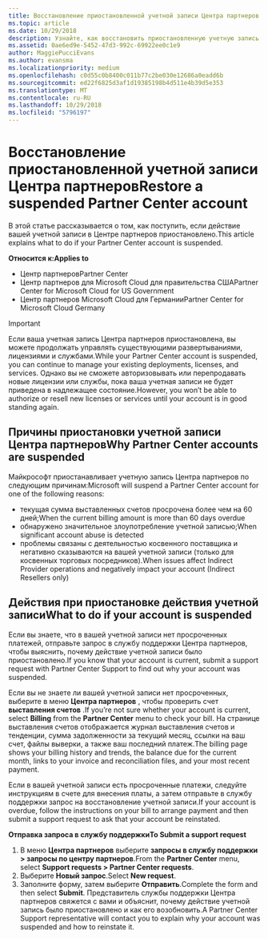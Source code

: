 ```yaml
---
title: Восстановление приостановленной учетной записи Центра партнеров | Центр партнеров
ms.topic: article
ms.date: 10/29/2018
description: Узнайте, как восстановить приостановленную учетную запись Центра партнеров, причины приостановки учетной записи партнера и как можно использовать учетную запись во время приостановки.
ms.assetid: 0ae6ed9e-5452-47d3-992c-69922ee0c1e9
author: MaggiePucciEvans
ms.author: evansma
ms.localizationpriority: medium
ms.openlocfilehash: c0d55c0b8400c011b77c2be030e12686a0eadd6b
ms.sourcegitcommit: ed22f6825d3af1d19385198b4d511e4b39d5e353
ms.translationtype: MT
ms.contentlocale: ru-RU
ms.lasthandoff: 10/29/2018
ms.locfileid: "5796197"
---
```

# <a name="restore-a-suspended-partner-center-account"></a><span data-ttu-id="ede2f-103">Восстановление приостановленной учетной записи Центра партнеров</span><span class="sxs-lookup"><span data-stu-id="ede2f-103">Restore a suspended Partner Center account</span></span>

<span data-ttu-id="ede2f-104">В этой статье рассказывается о том, как поступить, если действие вашей учетной записи в Центре партнеров приостановлено.</span><span class="sxs-lookup"><span data-stu-id="ede2f-104">This article explains what to do if your Partner Center account is suspended.</span></span>

**<span data-ttu-id="ede2f-105">Относится к:</span><span class="sxs-lookup"><span data-stu-id="ede2f-105">Applies to</span></span>**

-  <span data-ttu-id="ede2f-106">Центр партнеров</span><span class="sxs-lookup"><span data-stu-id="ede2f-106">Partner Center</span></span>
-  <span data-ttu-id="ede2f-107">Центр партнеров для Microsoft Cloud для правительства США</span><span class="sxs-lookup"><span data-stu-id="ede2f-107">Partner Center for Microsoft Cloud for US Government</span></span>
-  <span data-ttu-id="ede2f-108">Центр партнеров Microsoft Cloud для Германии</span><span class="sxs-lookup"><span data-stu-id="ede2f-108">Partner Center for Microsoft Cloud Germany</span></span>

> [!IMPORTANT]  
> <span data-ttu-id="ede2f-109">Если ваша учетная запись Центра партнеров приостановлена, вы можете продолжать управлять существующими развертываниями, лицензиями и службами.</span><span class="sxs-lookup"><span data-stu-id="ede2f-109">While your Partner Center account is suspended, you can continue to manage your existing deployments, licenses, and services.</span></span> <span data-ttu-id="ede2f-110">Однако вы не сможете авторизовывать или перепродавать новые лицензии или службы, пока ваша учетная записи не будет приведена в надлежащее состояние.</span><span class="sxs-lookup"><span data-stu-id="ede2f-110">However, you won’t be able to authorize or resell new licenses or services until your account is in good standing again.</span></span>

## <a name="why-partner-center-accounts-are-suspended"></a><span data-ttu-id="ede2f-111">Причины приостановки учетной записи Центра партнеров</span><span class="sxs-lookup"><span data-stu-id="ede2f-111">Why Partner Center accounts are suspended</span></span>

<span data-ttu-id="ede2f-112">Майкрософт приостанавливает учетную запись Центра партнеров по следующим причинам:</span><span class="sxs-lookup"><span data-stu-id="ede2f-112">Microsoft will suspend a Partner Center account for one of the following reasons:</span></span>

- <span data-ttu-id="ede2f-113">текущая сумма выставленных счетов просрочена более чем на 60 дней;</span><span class="sxs-lookup"><span data-stu-id="ede2f-113">When the current billing amount is more than 60 days overdue</span></span> 
- <span data-ttu-id="ede2f-114">обнаружено значительное злоупотребление учетной записью;</span><span class="sxs-lookup"><span data-stu-id="ede2f-114">When significant account abuse is detected</span></span>
- <span data-ttu-id="ede2f-115">проблемы связаны с деятельностью косвенного поставщика и негативно сказываются на вашей учетной записи (только для косвенных торговых посредников).</span><span class="sxs-lookup"><span data-stu-id="ede2f-115">When issues affect Indirect Provider operations and negatively impact your account (Indirect Resellers only)</span></span>

## <a name="what-to-do-if-your-account-is-suspended"></a><span data-ttu-id="ede2f-116">Действия при приостановке действия учетной записи</span><span class="sxs-lookup"><span data-stu-id="ede2f-116">What to do if your account is suspended</span></span>

<span data-ttu-id="ede2f-117">Если вы знаете, что в вашей учетной записи нет просроченных платежей, отправьте запрос в службу поддержки Центра партнеров, чтобы выяснить, почему действие учетной записи было приостановлено.</span><span class="sxs-lookup"><span data-stu-id="ede2f-117">If you know that your account is current, submit a support request with Partner Center Support to find out why your account was suspended.</span></span> 

<span data-ttu-id="ede2f-118">Если вы не знаете ли вашей учетной записи нет просроченных, выберите в меню **Центра партнеров** , чтобы проверить счет **выставления счетов** .</span><span class="sxs-lookup"><span data-stu-id="ede2f-118">If you’re not sure whether your account is current, select **Billing** from the **Partner Center** menu to check your bill.</span></span> <span data-ttu-id="ede2f-119">На странице выставления счетов отображается журнал выставления счетов и тенденции, сумма задолженности за текущий месяц, ссылки на ваш счет, файлы выверки, а также ваш последний платеж.</span><span class="sxs-lookup"><span data-stu-id="ede2f-119">The billing page shows your billing history and trends, the balance due for the current month, links to your invoice and reconciliation files, and your most recent payment.</span></span>

<span data-ttu-id="ede2f-120">Если в вашей учетной записи есть просроченные платежи, следуйте инструкциям в счете для внесения платы, а затем отправьте в службу поддержки запрос на восстановление учетной записи.</span><span class="sxs-lookup"><span data-stu-id="ede2f-120">If your account is overdue, follow the instructions on your bill to arrange payment and then submit a support request to ask that your account be reinstated.</span></span> 

**<span data-ttu-id="ede2f-121">Отправка запроса в службу поддержки</span><span class="sxs-lookup"><span data-stu-id="ede2f-121">To Submit a support request</span></span>**

1.  <span data-ttu-id="ede2f-122">В меню **Центра партнеров** выберите **запросы в службу поддержки > запросы по центру партнеров**.</span><span class="sxs-lookup"><span data-stu-id="ede2f-122">From the **Partner Center** menu, select **Support requests > Partner Center requests**.</span></span>
2.  <span data-ttu-id="ede2f-123">Выберите **Новый запрос**.</span><span class="sxs-lookup"><span data-stu-id="ede2f-123">Select **New request**.</span></span> 
3.  <span data-ttu-id="ede2f-124">Заполните форму, затем выберите **Отправить**.</span><span class="sxs-lookup"><span data-stu-id="ede2f-124">Complete the form and then select **Submit**.</span></span> <span data-ttu-id="ede2f-125">Представитель службы поддержки Центра партнеров свяжется с вами и объяснит, почему действие учетной запись было приостановлено и как его возобновить.</span><span class="sxs-lookup"><span data-stu-id="ede2f-125">A Partner Center Support representative will contact you to explain why your account was suspended and how to reinstate it.</span></span>



